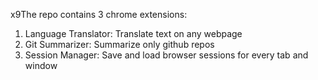 x9The repo contains 3 chrome extensions:
1. Language Translator: Translate text on any webpage
2. Git Summarizer: Summarize only github repos
3. Session Manager: Save and load browser sessions for every tab and window